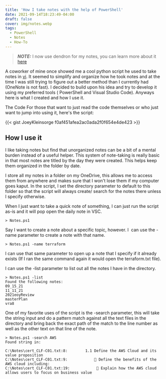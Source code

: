 ```yaml
---
title: 'How I take notes with the help of PowerShell'
date: 2021-09-14T18:23:49-04:00
draft: false
cover: img/notes.webp
tags:
  - PowerShell
  - Notes
  - How-To
---
```


> **_NOTE:_**
> I now use dendron for my notes, you can learn more about it [here](https://www.dendron.so/)

A coworker of mine once showed me a cool python script he used to take notes in [vi](https://en.wikipedia.org/wiki/Vi). It seemed to simplify and organize how he took notes and at the time I was still trying to figure out a better method than I currently had (OneNote is not fast). I decided to build upon his idea and try to develop it using my preferred tools ( PowerShell and Visual Studio Code). Anyways here is what I created and how I use it.

The Code
For those that want to just read the code themselves or who just want to jump into using it, here's the script:

{{< gist JoeyKleinsorge f0af451afea2ac0ada2f0f654e4de423 >}}

## How I use it

I like taking notes but find that unorganized notes can be a bit of a mental burden instead of a useful helper. This system of note-taking is really basic in that most notes are titled by the day they were created. This helps keep them organized in the folder by date.

I store all my notes in a folder on my OneDrive, this allows me to access them from anywhere and makes sure that I won't lose them if my computer goes kaput. In the script, I set the directory parameter to default to this folder so that the script will always create/ search for the notes there unless I specify otherwise.

When I just want to take a quick note of something, I can just run the script as-is and it will pop open the daily note in VSC.

```shell
> Notes.ps1
```

Say I want to create a note about a specific topic, however. I  can use the -name parameter to create a note with that name.

```shell
> Notes.ps1 -name terraform
```

I can use that same parameter to open up a note that I specify if it already exists (If I ran the same command again it would open the terraform.txt file).

I can use the -list parameter to list out all the notes I have in the directory.

```shell
> Notes.ps1 -list
Found the following notes:
09_15_21
11_11_21
2021eoyReview
masterPlan
vra8
```

One of my favorite uses of the script is the -search parameter, this will take the string input and do a pattern match against all the text files in the directory and bring back the exact path of the match to the line number as well as the other text on that line of the note.

```shell
> Notes.ps1 -search AWS
Found string in:

C:\Notes\cert_CLF-C01.txt:8:        1.1 Define the AWS Cloud and its value proposition
C:\Notes\cert_CLF-C01.txt:9:             Define the benefits of the AWS cloud including:
C:\Notes\cert_CLF-C01.txt:19:             Explain how the AWS cloud allows users to focus on business value
```
